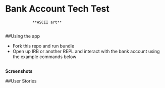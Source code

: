 Bank Account Tech Test
=======================
```
            **ASCII art**


```
##Using the app

* Fork this repo and run bundle
* Open up IRB or another REPL and interact with the bank account using the example commands below

##

**Screenshots**

##User Stories

```

```
